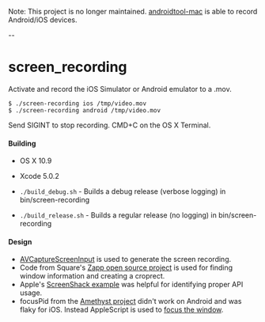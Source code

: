 Note: This project is no longer maintained. [androidtool-mac](https://github.com/mortenjust/androidtool-mac) is able to record Android/iOS devices.

--

screen_recording
================

Activate and record the iOS Simulator or Android emulator to a .mov.

```
$ ./screen-recording ios /tmp/video.mov
$ ./screen-recording android /tmp/video.mov
```

Send SIGINT to stop recording. CMD+C on the OS X Terminal.

#### Building

- OS X 10.9
- Xcode 5.0.2

- `./build_debug.sh` - Builds a debug release (verbose logging) in bin/screen-recording
- `./build_release.sh` - Builds a regular release (no logging) in bin/screen-recording

#### Design

- [AVCaptureScreenInput](https://developer.apple.com/library/mac/documentation/AVFoundation/Reference/AVCaptureScreenInput_Class/Reference/Reference.html) is used to generate the screen recording.
- Code from Square's [Zapp open source project](https://github.com/square/zapp/blob/master/Zapp/ZappVideoController.m) is used for finding window information and creating a croprect.
- Apple's [ScreenShack example](https://developer.apple.com/library/mac/samplecode/AVScreenShack/Introduction/Intro.html) was helpful for identifying proper API usage.
- focusPid from the [Amethyst project](https://github.com/ianyh/Amethyst/blob/a7ade3848db11f1ce2d5824b3f3d3df9be88a587/Amethyst/AMWindow.m#L162) didn't work on Android and was flaky for iOS. Instead AppleScript is used to [focus the window](http://stackoverflow.com/a/2401792).
